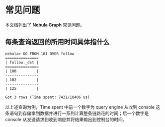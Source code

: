 # 常见问题

本文档列出了 **Nebula Graph** 常见问题。

## 每条查询返回的所用时间具体指什么

```ngql
nebula> GO FROM 101 OVER follow
===============
| follow._dst |
===============
| 100         |
---------------
| 102         |
---------------
| 125         |
---------------
Got 3 rows (Time spent: 7431/10406 us)
```

以上述查询为例，Time spent 中前一个数字为 query engine 从收到 console 这条语句到存储拿到数据并进行一系列计算整条链路花的时间；后一个数字是 console 从发送请求到收到响应并将结果输出到控制台的时间。
